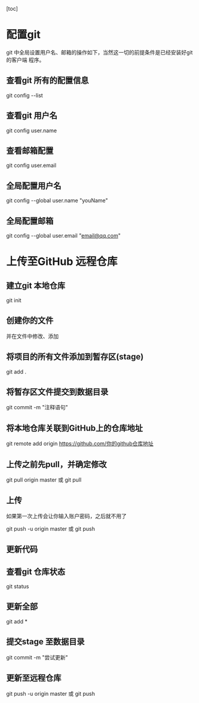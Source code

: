 [toc]

# 配置git

git 中全局设置用户名、邮箱的操作如下，当然这一切的前提条件是已经安装好git 的客户端
程序。

## 查看git 所有的配置信息

git config --list

## 查看git 用户名

git config user.name

## 查看邮箱配置

git config user.email

## 全局配置用户名

git config --global user.name "youName"

## 全局配置邮箱

git config --global user.email "email@qq.com"

# 上传至GitHub 远程仓库

## 建立git 本地仓库

git init

## 创建你的文件

并在文件中修改、添加

## 将项目的所有文件添加到暂存区(stage)

git add .

## 将暂存区文件提交到数据目录

git commit -m "注释语句"

## 将本地仓库关联到GitHub上的仓库地址

git remote add origin https://github.com/你的github仓库地址

## 上传之前先pull，并确定修改

git pull origin master
或
git pull

## 上传

如果第一次上传会让你输入账户密码，之后就不用了

git push -u origin master
或
git push


## 更新代码

## 查看git 仓库状态

git status

## 更新全部

git add *

## 提交stage 至数据目录

git commit -m "尝试更新"

## 更新至远程仓库

git push -u origin master
或
git push